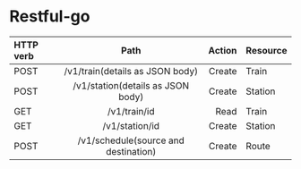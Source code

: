 # Restful-go

| HTTP verb |                 Path                 | Action | Resource |
| :-------- | :----------------------------------: | -----: | -------- |
| POST      |   /v1/train(details as JSON body)    | Create | Train    |
| POST      |  /v1/station(details as JSON body)   | Create | Station  |
| GET       |             /v1/train/id             |   Read | Train    |
| GET       |            /v1/station/id            | Create | Station  |
| POST      | /v1/schedule(source and destination) | Create | Route    |
